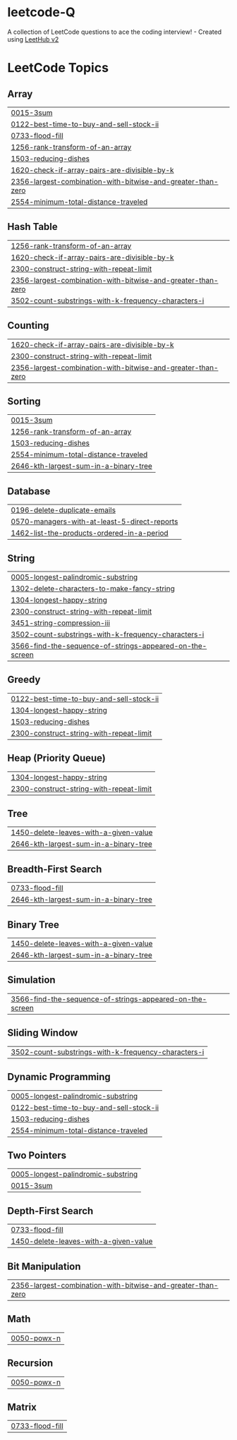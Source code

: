 # leetcode-Q
A collection of LeetCode questions to ace the coding interview! - Created using [LeetHub v2](https://github.com/arunbhardwaj/LeetHub-2.0)

<!---LeetCode Topics Start-->
# LeetCode Topics
## Array
|  |
| ------- |
| [0015-3sum](https://github.com/INTROVERTc0der/leetcode-Q/tree/master/0015-3sum) |
| [0122-best-time-to-buy-and-sell-stock-ii](https://github.com/INTROVERTc0der/leetcode-Q/tree/master/0122-best-time-to-buy-and-sell-stock-ii) |
| [0733-flood-fill](https://github.com/INTROVERTc0der/leetcode-Q/tree/master/0733-flood-fill) |
| [1256-rank-transform-of-an-array](https://github.com/INTROVERTc0der/leetcode-Q/tree/master/1256-rank-transform-of-an-array) |
| [1503-reducing-dishes](https://github.com/INTROVERTc0der/leetcode-Q/tree/master/1503-reducing-dishes) |
| [1620-check-if-array-pairs-are-divisible-by-k](https://github.com/INTROVERTc0der/leetcode-Q/tree/master/1620-check-if-array-pairs-are-divisible-by-k) |
| [2356-largest-combination-with-bitwise-and-greater-than-zero](https://github.com/INTROVERTc0der/leetcode-Q/tree/master/2356-largest-combination-with-bitwise-and-greater-than-zero) |
| [2554-minimum-total-distance-traveled](https://github.com/INTROVERTc0der/leetcode-Q/tree/master/2554-minimum-total-distance-traveled) |
## Hash Table
|  |
| ------- |
| [1256-rank-transform-of-an-array](https://github.com/INTROVERTc0der/leetcode-Q/tree/master/1256-rank-transform-of-an-array) |
| [1620-check-if-array-pairs-are-divisible-by-k](https://github.com/INTROVERTc0der/leetcode-Q/tree/master/1620-check-if-array-pairs-are-divisible-by-k) |
| [2300-construct-string-with-repeat-limit](https://github.com/INTROVERTc0der/leetcode-Q/tree/master/2300-construct-string-with-repeat-limit) |
| [2356-largest-combination-with-bitwise-and-greater-than-zero](https://github.com/INTROVERTc0der/leetcode-Q/tree/master/2356-largest-combination-with-bitwise-and-greater-than-zero) |
| [3502-count-substrings-with-k-frequency-characters-i](https://github.com/INTROVERTc0der/leetcode-Q/tree/master/3502-count-substrings-with-k-frequency-characters-i) |
## Counting
|  |
| ------- |
| [1620-check-if-array-pairs-are-divisible-by-k](https://github.com/INTROVERTc0der/leetcode-Q/tree/master/1620-check-if-array-pairs-are-divisible-by-k) |
| [2300-construct-string-with-repeat-limit](https://github.com/INTROVERTc0der/leetcode-Q/tree/master/2300-construct-string-with-repeat-limit) |
| [2356-largest-combination-with-bitwise-and-greater-than-zero](https://github.com/INTROVERTc0der/leetcode-Q/tree/master/2356-largest-combination-with-bitwise-and-greater-than-zero) |
## Sorting
|  |
| ------- |
| [0015-3sum](https://github.com/INTROVERTc0der/leetcode-Q/tree/master/0015-3sum) |
| [1256-rank-transform-of-an-array](https://github.com/INTROVERTc0der/leetcode-Q/tree/master/1256-rank-transform-of-an-array) |
| [1503-reducing-dishes](https://github.com/INTROVERTc0der/leetcode-Q/tree/master/1503-reducing-dishes) |
| [2554-minimum-total-distance-traveled](https://github.com/INTROVERTc0der/leetcode-Q/tree/master/2554-minimum-total-distance-traveled) |
| [2646-kth-largest-sum-in-a-binary-tree](https://github.com/INTROVERTc0der/leetcode-Q/tree/master/2646-kth-largest-sum-in-a-binary-tree) |
## Database
|  |
| ------- |
| [0196-delete-duplicate-emails](https://github.com/INTROVERTc0der/leetcode-Q/tree/master/0196-delete-duplicate-emails) |
| [0570-managers-with-at-least-5-direct-reports](https://github.com/INTROVERTc0der/leetcode-Q/tree/master/0570-managers-with-at-least-5-direct-reports) |
| [1462-list-the-products-ordered-in-a-period](https://github.com/INTROVERTc0der/leetcode-Q/tree/master/1462-list-the-products-ordered-in-a-period) |
## String
|  |
| ------- |
| [0005-longest-palindromic-substring](https://github.com/INTROVERTc0der/leetcode-Q/tree/master/0005-longest-palindromic-substring) |
| [1302-delete-characters-to-make-fancy-string](https://github.com/INTROVERTc0der/leetcode-Q/tree/master/1302-delete-characters-to-make-fancy-string) |
| [1304-longest-happy-string](https://github.com/INTROVERTc0der/leetcode-Q/tree/master/1304-longest-happy-string) |
| [2300-construct-string-with-repeat-limit](https://github.com/INTROVERTc0der/leetcode-Q/tree/master/2300-construct-string-with-repeat-limit) |
| [3451-string-compression-iii](https://github.com/INTROVERTc0der/leetcode-Q/tree/master/3451-string-compression-iii) |
| [3502-count-substrings-with-k-frequency-characters-i](https://github.com/INTROVERTc0der/leetcode-Q/tree/master/3502-count-substrings-with-k-frequency-characters-i) |
| [3566-find-the-sequence-of-strings-appeared-on-the-screen](https://github.com/INTROVERTc0der/leetcode-Q/tree/master/3566-find-the-sequence-of-strings-appeared-on-the-screen) |
## Greedy
|  |
| ------- |
| [0122-best-time-to-buy-and-sell-stock-ii](https://github.com/INTROVERTc0der/leetcode-Q/tree/master/0122-best-time-to-buy-and-sell-stock-ii) |
| [1304-longest-happy-string](https://github.com/INTROVERTc0der/leetcode-Q/tree/master/1304-longest-happy-string) |
| [1503-reducing-dishes](https://github.com/INTROVERTc0der/leetcode-Q/tree/master/1503-reducing-dishes) |
| [2300-construct-string-with-repeat-limit](https://github.com/INTROVERTc0der/leetcode-Q/tree/master/2300-construct-string-with-repeat-limit) |
## Heap (Priority Queue)
|  |
| ------- |
| [1304-longest-happy-string](https://github.com/INTROVERTc0der/leetcode-Q/tree/master/1304-longest-happy-string) |
| [2300-construct-string-with-repeat-limit](https://github.com/INTROVERTc0der/leetcode-Q/tree/master/2300-construct-string-with-repeat-limit) |
## Tree
|  |
| ------- |
| [1450-delete-leaves-with-a-given-value](https://github.com/INTROVERTc0der/leetcode-Q/tree/master/1450-delete-leaves-with-a-given-value) |
| [2646-kth-largest-sum-in-a-binary-tree](https://github.com/INTROVERTc0der/leetcode-Q/tree/master/2646-kth-largest-sum-in-a-binary-tree) |
## Breadth-First Search
|  |
| ------- |
| [0733-flood-fill](https://github.com/INTROVERTc0der/leetcode-Q/tree/master/0733-flood-fill) |
| [2646-kth-largest-sum-in-a-binary-tree](https://github.com/INTROVERTc0der/leetcode-Q/tree/master/2646-kth-largest-sum-in-a-binary-tree) |
## Binary Tree
|  |
| ------- |
| [1450-delete-leaves-with-a-given-value](https://github.com/INTROVERTc0der/leetcode-Q/tree/master/1450-delete-leaves-with-a-given-value) |
| [2646-kth-largest-sum-in-a-binary-tree](https://github.com/INTROVERTc0der/leetcode-Q/tree/master/2646-kth-largest-sum-in-a-binary-tree) |
## Simulation
|  |
| ------- |
| [3566-find-the-sequence-of-strings-appeared-on-the-screen](https://github.com/INTROVERTc0der/leetcode-Q/tree/master/3566-find-the-sequence-of-strings-appeared-on-the-screen) |
## Sliding Window
|  |
| ------- |
| [3502-count-substrings-with-k-frequency-characters-i](https://github.com/INTROVERTc0der/leetcode-Q/tree/master/3502-count-substrings-with-k-frequency-characters-i) |
## Dynamic Programming
|  |
| ------- |
| [0005-longest-palindromic-substring](https://github.com/INTROVERTc0der/leetcode-Q/tree/master/0005-longest-palindromic-substring) |
| [0122-best-time-to-buy-and-sell-stock-ii](https://github.com/INTROVERTc0der/leetcode-Q/tree/master/0122-best-time-to-buy-and-sell-stock-ii) |
| [1503-reducing-dishes](https://github.com/INTROVERTc0der/leetcode-Q/tree/master/1503-reducing-dishes) |
| [2554-minimum-total-distance-traveled](https://github.com/INTROVERTc0der/leetcode-Q/tree/master/2554-minimum-total-distance-traveled) |
## Two Pointers
|  |
| ------- |
| [0005-longest-palindromic-substring](https://github.com/INTROVERTc0der/leetcode-Q/tree/master/0005-longest-palindromic-substring) |
| [0015-3sum](https://github.com/INTROVERTc0der/leetcode-Q/tree/master/0015-3sum) |
## Depth-First Search
|  |
| ------- |
| [0733-flood-fill](https://github.com/INTROVERTc0der/leetcode-Q/tree/master/0733-flood-fill) |
| [1450-delete-leaves-with-a-given-value](https://github.com/INTROVERTc0der/leetcode-Q/tree/master/1450-delete-leaves-with-a-given-value) |
## Bit Manipulation
|  |
| ------- |
| [2356-largest-combination-with-bitwise-and-greater-than-zero](https://github.com/INTROVERTc0der/leetcode-Q/tree/master/2356-largest-combination-with-bitwise-and-greater-than-zero) |
## Math
|  |
| ------- |
| [0050-powx-n](https://github.com/INTROVERTc0der/leetcode-Q/tree/master/0050-powx-n) |
## Recursion
|  |
| ------- |
| [0050-powx-n](https://github.com/INTROVERTc0der/leetcode-Q/tree/master/0050-powx-n) |
## Matrix
|  |
| ------- |
| [0733-flood-fill](https://github.com/INTROVERTc0der/leetcode-Q/tree/master/0733-flood-fill) |
<!---LeetCode Topics End-->
